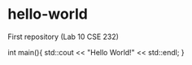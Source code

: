 # hello-world
First repository (Lab 10 CSE 232)


int main(){
  std::cout << "Hello World!" << std::endl;
}
